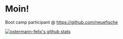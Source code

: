 # Moin! 
Boot camp participant @ https://github.com/neuefische

[![ostermann-felix's github stats](https://github-readme-stats.vercel.app/api?username=ostermann-felix)](https://github.com/anuraghazra/github-readme-stats)
